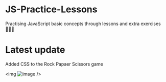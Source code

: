 # JS-Practice-Lessons

Practising JavaScript basic concepts through lessons and extra exercises 👩🏼‍💻

# Latest update
Added CSS to the Rock Papaer Scissors game

<img ![image](https://github.com/josieko/JS-Practice-Lessons/assets/122826085/d46eb055-097a-4e0d-bedf-e172542058e4)
/>

